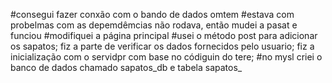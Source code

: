 #consegui fazer  conxão com o bando de dados omtem
#estava com probelmas com as depemdêmcias não rodava, então mudei a pasat e funciou
#modifiquei a página principal
#usei o método post para adicionar os sapatos; fiz a parte de verificar os dados fornecidos pelo usuario; fiz a inicialização com o servidpr com base no códiguin do tere;
#no mysl criei o banco de dados chamado sapatos_db e tabela sapatos_
